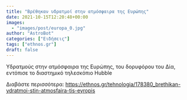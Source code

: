```yaml
---
title: "Βρέθηκαν υδρατμοί στην ατμόσφαιρα της Ευρώπης"
date: 2021-10-15T12:20:48+00:00
images:
  - "images/post/europa_0.jpg"
author: "AstroBot"
categories: ["Ειδήσεις"]
tags: ["ethnos.gr"]
draft: false
---
```


Υδρατμούς στην ατμόσφαιρα της Ευρώπης, του δορυφόρου του Δία, εντόπισε το διαστημικό τηλεσκόπιο Hubble

Διαβάστε περισσότερα: https://ethnos.gr/tehnologia/178380_brethikan-ydratmoi-stin-atmosfaira-tis-eyropis
